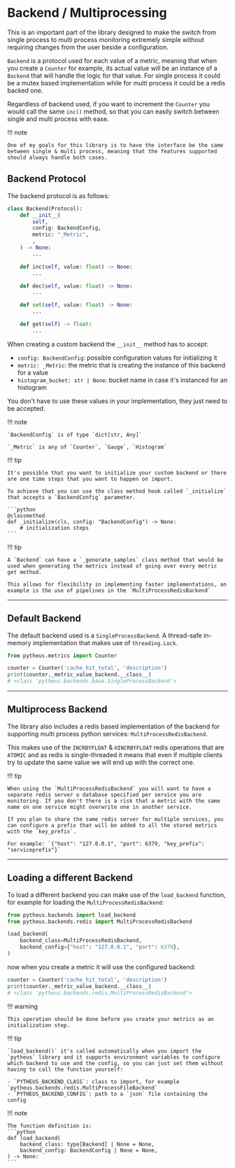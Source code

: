 # Backend / Multiprocessing

This is an important part of the library designed to make the switch from single process to multi process monitoring extremely simple without requiring changes from the user beside a configuration.

`Backend` is a protocol used for each value of a metric, meaning that when you create a `Counter` for example, its actual value will be an instance of a `Backend` that will handle the logic for that value. For single process it could be a mutex based implementation while for multi process it could be a redis backed one.

Regardless of backend used, if you want to increment the `Counter` you would call the same `inc()` method, so that you can easily switch between single and multi process with ease.

!!! note

    One of my goals for this library is to have the interface be the same between single & multi process, meaning that the features supported should always handle both cases.

## Backend Protocol

The backend protocol is as follows:

```python
class Backend(Protocol):
    def __init__(
        self,
        config: BackendConfig,
        metric: "_Metric",
        ,
    ) -> None:
        ...

    def inc(self, value: float) -> None:
        ...

    def dec(self, value: float) -> None:
        ...

    def set(self, value: float) -> None:
        ...

    def get(self) -> float:
        ...
```

When creating a custom backend the `__init__` method has to accept:

- `config: BackendConfig`: possible configuration values for initializing it
- `metric: _Metric`: the metric that is creating the instance of this backend for a value
- `histogram_bucket: str | None`: bucket name in case it's instanced for an histogram

You don't have to use these values in your implementation, they just need to be accepted.

!!! note

    `BackendConfig` is of type `dict[str, Any]`

    `_Metric` is any of `Counter`, `Gauge`, `Histogram`

!!! tip

    It's possible that you want to initialize your custom backend or there are one time steps that you want to happen on import.

    To achieve that you can use the class method hook called `_initialize` that accepts a `BackendConfig` parameter.

    ```python
    @classmethod
    def _initialize(cls, config: "BackendConfig") -> None:
        # initialization steps
    ```

!!! tip

    A `Backend` can have a `_generate_samples` class method that would be used when generating the metrics instead of going over every metric get method.

    This allows for flexibility in implementing faster implementations, an example is the use of pipelines in the `MultiProcessRedisBackend`

---

## Default Backend

The default backend used is a `SingleProcessBackend`. A thread-safe in-memory implementation that makes use of `threading.Lock`.

```python
from pytheus.metrics import Counter

counter = Counter('cache_hit_total', 'description')
print(counter._metric_value_backend.__class__)
# <class 'pytheus.backends.base.SingleProcessBackend'>
```

---

## Multiprocess Backend

The library also includes a redis based implementation of the backend for supporting multi process python services: `MultiProcessRedisBackend`.

This makes use of the `INCRBYFLOAT` & `HINCRBYFLOAT` redis operations that are `ATOMIC` and as redis is single-threaded it means that even if multiple clients try to update the same value we will end up with the correct one.

!!! tip

    When using the `MultiProcessRedisBackend` you will want to have a separate redis server o database specified per service you are monitoring. If you don't there is a risk that a metric with the same name on one service might overwrite one in another service.

    If you plan to share the same redis server for multiple services, you can configure a prefix that will be added to all the stored metrics with the `key_prefix`.

    For example: `{"host": "127.0.0.1", "port": 6379, "key_prefix": "serviceprefix"}`

---

## Loading a different Backend

To load a different backend you can make use of the `load_backend` function, for example for loading the `MultiProcessRedisBackend`:

```python
from pytheus.backends import load_backend
from pytheus.backends.redis import MultiProcessRedisBackend

load_backend(
    backend_class=MultiProcessRedisBackend,
    backend_config={"host": "127.0.0.1", "port": 6379},
)
```

now when you create a metric it will use the configured backend:

```python
counter = Counter('cache_hit_total', 'description')
print(counter._metric_value_backend.__class__)
# <class 'pytheus.backends.redis.MultiProcessRedisBackend'>
```

!!! warning

    This operation should be done before you create your metrics as an initialization step.

!!! tip

    `load_backend()` it's called automatically when you import the `pytheus` library and it supports environment variables to configure which backend to use and the config, so you can just set them without having to call the function yourself:

    - `PYTHEUS_BACKEND_CLASS`: class to import, for example `pytheus.backends.redis.MultiProcessFileBackend`
    - `PYTHEUS_BACKEND_CONFIG`: path to a `json` file containing the config

!!! note

    The function definition is:
    ```python
    def load_backend(
        backend_class: type[Backend] | None = None,
        backend_config: BackendConfig | None = None,
    ) -> None:
    ```
